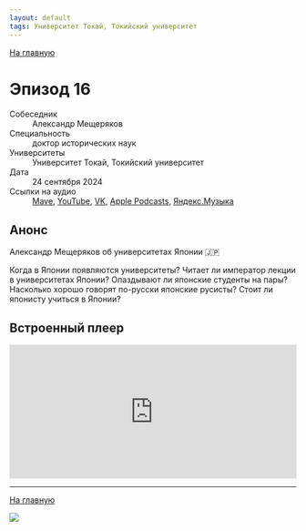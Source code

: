 ```yaml
---
layout: default
tags: Университет Токай, Токийский университет
---
```


[На главную](./)

# Эпизод 16

<dl>
<dt>Собеседник</dt>
<dd>Александр Мещеряков</dd>
<dt>Специальность</dt>
<dd>доктор исторических наук</dd>
<dt>Университеты</dt>
<dd>Университет Токай, Токийский университет </dd>
<dt>Дата</dt>
<dd>24 сентября 2024</dd>
<dt>Ссылки на аудио</dt>
<dd><a href="https://universitates.mave.digital/ep-17">Mave</a>, <a href="https://youtu.be/3jzBzmKkiWk">YouTube</a>, <a href="https://vk.com/video-223898464_456239038">VK</a>, <a href="">Apple Podcasts</a>, <a href="">Яндекс.Музыка</a></dd>
</dl>

## Анонс

Александр Мещеряков об университетах Японии 🇯🇵

Когда в Японии появляются университеты? Читает ли император лекции в университетах Японии? Опаздывают ли японские студенты на пары? Насколько хорошо говорят по-русски японские русисты? Стоит ли японисту учиться в Японии?

## Встроенный плеер

<iframe src="https://player.mave.digital?podcast=universitates&episode=17&color=rgb(245,215,95)&mute=1&date=1&download=1" style="width: 100%" height="235" scrolling="no" frameborder="no"></iframe>


-----

[На главную](./)

![](./logo.png)
